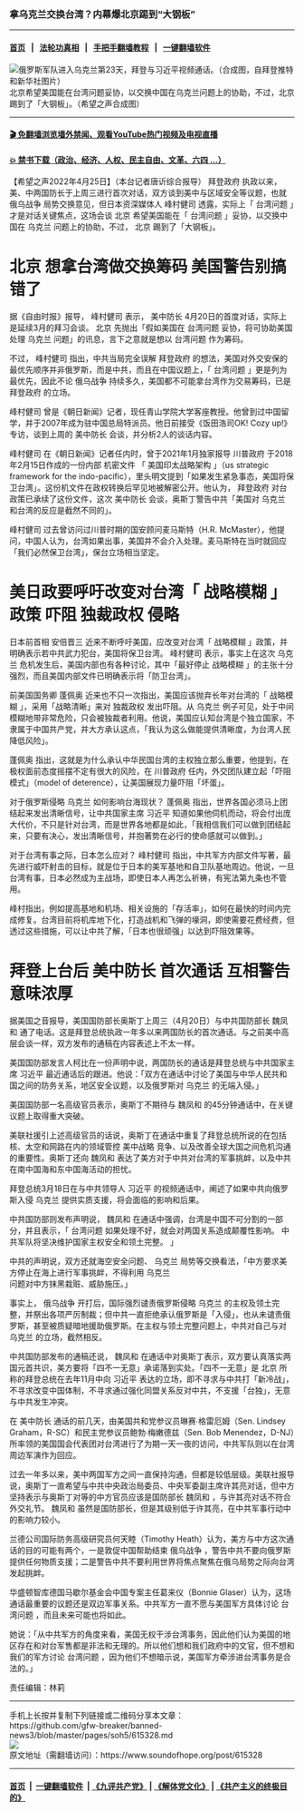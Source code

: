 ### 拿乌克兰交换台湾？内幕爆北京踢到“大钢板”
------------------------

#### [首页](https://github.com/gfw-breaker/banned-news3/blob/master/README.md) &nbsp;&nbsp;|&nbsp;&nbsp; [法轮功真相](https://github.com/begood0513/basic/blob/master/README.md)  &nbsp;&nbsp;|&nbsp;&nbsp; [手把手翻墙教程](https://github.com/gfw-breaker/guides/wiki)  &nbsp;&nbsp;|&nbsp;&nbsp; [一键翻墙软件](https://github.com/gfw-breaker/nogfw/blob/master/README.md)  



<div><img alt="俄罗斯军队进入乌克兰第23天，拜登与习近平视频通话。（合成图，自拜登推特和新华社图片）" src="https://img.soundofhope.org/2022-03/1647639525841.jpg"/>
<br/><figcaption class="caption">
 北京希望美国能在台湾问题妥协，以交换中国在乌克兰问题上的协助，不过，北京踢到了「大钢板」。（希望之声合成图）
</figcaption></div><hr/>

#### [ 🎬  免翻墙浏览墙外禁闻、观看YouTube热门视频及电视直播](https://github.com/gfw-breaker/HelloWorld)

#### [ 💥  禁书下载（政治、经济、人权、民主自由、文革、六四 ...）](https://github.com/gfw-breaker/books/blob/master/README.md)

<div><div class="Content__Wrapper sc-1bvya0-0 grZQxZ">
 <p class="meta-top">
  <span class="meta">
   【希望之声2022年4月25日】（本台记者唐䜣综合报导）
  </span>
  <ok href="/term/431731">
   拜登政府
  </ok>
  执政以来，美、中两国防长于上周三进行首次对话，双方谈到美中与区域安全等议题，也就
  <ok href="/term/685654">
   俄乌战争
  </ok>
  局势交换意见，但日本资深媒体人
  <ok href="/term/726955">
   峰村健司
  </ok>
  透露，实际上「
  <ok href="/term/22441">
   台湾问题
  </ok>
  」才是对话关键焦点，这场会谈
  <ok href="/term/2252">
   北京
  </ok>
  希望美国能在「
  <ok href="/term/22441">
   台湾问题
  </ok>
  」妥协，以交换中国在
  <ok href="/term/5128">
   乌克兰
  </ok>
  问题上的协助，不过，
  <ok href="/term/2252">
   北京
  </ok>
  踢到了「大钢板」。
 </p>
 <h1>
  <ok href="/term/2252">
   北京
  </ok>
  想拿台湾做交换筹码 美国警告别搞错了
 </h1>
 <p>
  据《自由时报》报导，
  <ok href="/term/726955">
   峰村健司
  </ok>
  表示，
  <ok href="/term/725231">
   美中防长
  </ok>
  4月20日的首度对话，实际上是延续3月的拜习会谈。
  <ok href="/term/2252">
   北京
  </ok>
  先抛出「假如美国在
  <ok href="/term/22441">
   台湾问题
  </ok>
  妥协，将可协助美国处理
  <ok href="/term/5128">
   乌克兰
  </ok>
  问题」的讯息，言下之意就是想以
  <ok href="/term/22441">
   台湾问题
  </ok>
  作为筹码。
 </p>
 <p>
  不过，
  <ok href="/term/726955">
   峰村健司
  </ok>
  指出，中共当局完全误解
  <ok href="/term/431731">
   拜登政府
  </ok>
  的想法，美国对外交安保的最优先顺序并非俄罗斯，而是中共，而且在中国议题上，「
  <ok href="/term/22441">
   台湾问题
  </ok>
  」更是列为最优先，因此不论
  <ok href="/term/685654">
   俄乌战争
  </ok>
  持续多久，美国都不可能拿台湾作为交易筹码，已是
  <ok href="/term/431731">
   拜登政府
  </ok>
  的立场。
 </p>
 <p>
  <ok href="/term/726955">
   峰村健司
  </ok>
  曾是《朝日新闻》记者，现任青山学院大学客座教授。他曾到过中国留学，并于2007年成为驻中国总局特派员。他日前接受《饭田浩司OK! Cozy up!》专访，谈到上周的
  <ok href="/term/725231">
   美中防长
  </ok>
  会谈，并分析2人的谈话内容。
 </p>
 <p>
  <ok href="/term/726955">
   峰村健司
  </ok>
  在《朝日新闻》记者任内时，曾于2021年1月独家报导
  <ok href="/term/3532">
   川普政府
  </ok>
  于2018年2月15日作成的一份内部
  <ok href="/term/27095">
   机密文件
  </ok>
  「
  <ok href="/term/726952">
   美国印太战略架构
  </ok>
  」（us strategic framework for the indo-pacific），里头明文提到「如果发生紧急事态，美国将保卫台湾」。这份机文件在政权转换后罕见地被解密公开。他认为，
  <ok href="/term/431731">
   拜登政府
  </ok>
  对台政策已承续了这份文件，这次
  <ok href="/term/725231">
   美中防长
  </ok>
  会谈，奥斯丁警告中共「美国对
  <ok href="/term/5128">
   乌克兰
  </ok>
  和台湾的反应是截然不同的」。
 </p>
 <p>
  <ok href="/term/726955">
   峰村健司
  </ok>
  过去曾访问过川普时期的国安顾问麦马斯特（H.R. McMaster），他提问，中国人认为，台湾如果出事，美国并不会介入处理。麦马斯特在当时就回应「我们必然保卫台湾」，保台立场相当坚定。
 </p>
 <h1>
  美日政要呼吁改变对台湾「
  <ok href="/term/526205">
   战略模糊
  </ok>
  」政策 吓阻
  <ok href="/term/80066">
   独裁政权
  </ok>
  侵略
 </h1>
 <p>
  日本前首相
  <ok href="/term/11811">
   安倍晋三
  </ok>
  近来不断呼吁美国，应改变对台湾「
  <ok href="/term/526205">
   战略模糊
  </ok>
  」政策，并明确表示若中共武力犯台，美国将保卫台湾。
  <ok href="/term/726955">
   峰村健司
  </ok>
  表示，事实上在这次
  <ok href="/term/5128">
   乌克兰
  </ok>
  危机发生后，美国内部也有各种讨论，其中「最好停止
  <ok href="/term/526205">
   战略模糊
  </ok>
  」的主张十分强烈，而且美国内部文件已明确表示将「防卫台湾」。
 </p>
 <p>
  前美国国务卿
  <ok href="/term/4007">
   蓬佩奥
  </ok>
  近来也不只一次指出，美国应该抛弃长年对台湾的「
  <ok href="/term/526205">
   战略模糊
  </ok>
  」，采用「战略清晰」来对
  <ok href="/term/80066">
   独裁政权
  </ok>
  发出吓阻。从
  <ok href="/term/5128">
   乌克兰
  </ok>
  例子可见，处于中间模糊地带非常危险，只会被独裁者利用。他说，美国应认知台湾是个独立国家，不隶属于中国共产党，并大方承认这点，「我认为这么做能提供清晰度，为台湾人民降低风险」。
 </p>
 <p>
  <ok href="/term/4007">
   蓬佩奥
  </ok>
  指出，这就是为什么承认中华民国台湾的主权独立那么重要，他提到，在极权面前态度摇摆不定有很大的风险，在
  <ok href="/term/3532">
   川普政府
  </ok>
  任内，外交团队建立起「吓阻模式」（model of deterence），让美国展现力量吓阻「坏蛋」。
 </p>
 <p>
  对于俄罗斯侵略
  <ok href="/term/5128">
   乌克兰
  </ok>
  如何影响台海现状？
  <ok href="/term/4007">
   蓬佩奥
  </ok>
  指出，世界各国必须马上团结起来发出清晰信号，让中共国家主席
  <ok href="/term/1063">
   习近平
  </ok>
  知道如果他伺机而动，将会付出庞大代价，不只是针对台湾，而是世界各地都是如此，「我相信我们可以做到团结起来，只要有决心，发出清晰信号，并抱著势在必行的使命感就可以做到。」
 </p>
 <p>
  对于台湾有事之际，日本怎么应对？
  <ok href="/term/726955">
   峰村健司
  </ok>
  指出，中共军方内部文件写著，最先进行威吓射击的目标，就是位于日本的美军基地和自卫队基地周边。他说，一旦台湾有事，日本必然成为主战场，即使日本人再怎么祈祷，有宪法第九条也不管用。
 </p>
 <p>
  峰村指出，例如提高基地和机场、相关设施的「存活率」，如何在最快的时间内完成修复。台湾目前将机库地下化，打造战机和飞弹的壕洞，即使需要花费经费，但透过这些措施，可以让中共了解，「日本也很顽强」以达到吓阻效果等。
 </p>
 <h1>
  拜登上台后
  <ok href="/term/725231">
   美中防长
  </ok>
  首次通话 互相警告意味浓厚
 </h1>
 <p>
  据美国之音报导，美国国防部长奥斯丁上周三（4月20日）与中共国防部长
  <ok href="/term/56901">
   魏凤和
  </ok>
  通了电话。这是拜登总统执政一年多以来两国防长的首次通话。与之前美中高层会谈一样，双方发布的通稿在内容表述上不太一样。
 </p>
 <p>
  美国国防部发言人柯比在一份声明中说，两国防长的通话是拜登总统与中共国家主席
  <ok href="/term/1063">
   习近平
  </ok>
  最近通话后的跟进。他说：「双方在通话中讨论了美国与中华人民共和国之间的防务关系，地区安全议题，以及俄罗斯对
  <ok href="/term/5128">
   乌克兰
  </ok>
  的无端入侵。」
 </p>
 <p>
  美国国防部一名高级官员表示，奥斯丁不期待与
  <ok href="/term/56901">
   魏凤和
  </ok>
  的45分钟通话中，在关键议题上取得重大突破。
 </p>
 <p>
  美联社援引上述高级官员的话说，奥斯丁在通话中重复了拜登总统所说的在包括核、太空和网路在内的领域管控
  <ok href="/term/677588">
   美中战略
  </ok>
  竞争、以及改善全球大国之间危机沟通的重要性。奥斯丁还向
  <ok href="/term/56901">
   魏凤和
  </ok>
  表达了美方对于中共对台湾的军事挑衅，以及中共在南中国海和东中国海活动的担忧。
 </p>
 <p>
  拜登总统3月18日在与中共领导人
  <ok href="/term/1063">
   习近平
  </ok>
  的视频通话中，阐述了如果中共向俄罗斯入侵
  <ok href="/term/5128">
   乌克兰
  </ok>
  提供实质支援，将会面临的影响和后果。
 </p>
 <p>
  中共国防部则发布声明说，
  <ok href="/term/56901">
   魏凤和
  </ok>
  在通话中强调，台湾是中国不可分割的一部分，并且表示，「
  <ok href="/term/22441">
   台湾问题
  </ok>
  如果处理不好，就会对两国关系造成颠覆性影响。 中共军队将坚决维护国家主权安全和领土完整。 」
 </p>
 <p>
  中共的声明说，双方还就海空安全问题、
  <ok href="/term/5128">
   乌克兰
  </ok>
  局势等交换看法，「中方要求美方停止在海上进行军事挑衅，不得利用
  <ok href="/term/5128">
   乌克兰
  </ok>
  问题对中方抹黑栽赃、威胁施压。」
 </p>
 <p>
  事实上，
  <ok href="/term/685654">
   俄乌战争
  </ok>
  开打后，国际强烈谴责俄罗斯侵略
  <ok href="/term/5128">
   乌克兰
  </ok>
  的主权及领土完整，并祭出各项严厉制裁；但中共一直拒绝承认俄罗斯是「入侵」，也从未谴责俄罗斯，甚至被质疑暗地援助俄罗斯。在主权与领土完整问题上，中共对自己与对
  <ok href="/term/5128">
   乌克兰
  </ok>
  的立场，截然相反。
 </p>
 <p>
  中共国防部发布的通稿还说，
  <ok href="/term/56901">
   魏凤和
  </ok>
  在通话中对奥斯丁表示，双方要认真落实两国元首共识，美方要将「四不一无意」承诺落到实处。「四不一无意」是
  <ok href="/term/2252">
   北京
  </ok>
  所称的拜登总统在去年11月中向
  <ok href="/term/1063">
   习近平
  </ok>
  表达的立场，即不寻求与中共打「新冷战」，不寻求改变中国体制，不寻求通过强化同盟关系反对中共，不支援「台独」，无意与中共发生冲突。
 </p>
 <p>
  在
  <ok href="/term/725231">
   美中防长
  </ok>
  通话的前几天，由美国共和党参议员琳赛∙格雷厄姆（Sen. Lindsey Graham，R-SC）和民主党参议员鲍勃∙梅嫩德兹（Sen. Bob Menendez，D-NJ）所率领的美国国会代表团对台湾进行了为期一天一夜的访问，中共军队则以在台湾周边军演作为回应。
 </p>
 <p>
  过去一年多以来，美中两国军方之间一直保持沟通，但都是较低层级。美联社报导说，奥斯丁一直希望与中共中央政治局委员、中央军委副主席许其亮对话，但中方坚持表示与奥斯丁对等的中方官员应该是国防部长
  <ok href="/term/56901">
   魏凤和
  </ok>
  ，与许其亮对话不符合外交礼节。
  <ok href="/term/56901">
   魏凤和
  </ok>
  虽然是国防部长，但是其级别低于许其亮，在中共军事行动中的影响力较小。
 </p>
 <p>
  兰德公司国际防务高级研究员何天睦（Timothy Heath）认为，美方与中方这次通话的目的可能有两个，一是敦促中国帮助结束
  <ok href="/term/685654">
   俄乌战争
  </ok>
  ，警告中共不要向俄罗斯提供任何物质支援；二是警告中共不要利用世界将焦点聚焦在俄乌局势之际向台湾发起挑衅。
 </p>
 <p>
  华盛顿智库德国马歇尔基金会中国专案主任葛来仪（Bonnie Glaser）认为，这场通话最重要的议题还是双边军事关系。中共军方一直不愿与美国军方具体讨论
  <ok href="/term/22441">
   台湾问题
  </ok>
  ，而且未来可能也将如此。
 </p>
 <p>
  她说：「从中共军方的角度来看，美国无权干涉台湾事务，因此他们认为美国的地区存在和对台军售都是非法和无理的。所以他们想和我们政府中的文官，但不想和我们的军方讨论
  <ok href="/term/22441">
   台湾问题
  </ok>
  ，因为他们不想暗示说，美国军方牵涉进台湾事务是合法的。」
 </p>
 <p class="meta-btm">
  责任编辑：林莉
 </p>
</div>
</div>
<hr/>
手机上长按并复制下列链接或二维码分享本文章：<br/>
https://github.com/gfw-breaker/banned-news3/blob/master/pages/soh5/615328.md <br/>
<a href='https://github.com/gfw-breaker/banned-news3/blob/master/pages/soh5/615328.md'><img src='https://github.com/gfw-breaker/banned-news3/blob/master/pages/soh5/615328.md.png'/></a> <br/>
原文地址（需翻墙访问）：https://www.soundofhope.org/post/615328


------------------------
#### [首页](https://github.com/gfw-breaker/banned-news3/blob/master/README.md) &nbsp;|&nbsp; [一键翻墙软件](https://github.com/gfw-breaker/nogfw/blob/master/README.md) &nbsp;| [《九评共产党》](https://github.com/gfw-breaker/9ping.md/blob/master/README.md#九评之一评共产党是什么) | [《解体党文化》](https://github.com/gfw-breaker/jtdwh.md/blob/master/README.md) | [《共产主义的终极目的》](https://github.com/gfw-breaker/gczydzjmd.md/blob/master/README.md)


<img src='http://gfw-breaker.win/banned-news3/pages/soh5/615328.md' width='0px' height='0px'/>